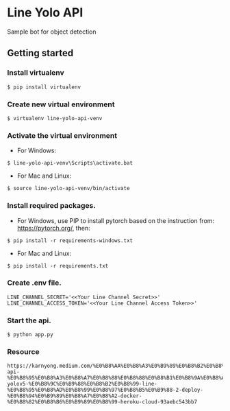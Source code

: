 # Line Yolo API

Sample bot for object detection

## Getting started

### Install virtualenv
```
$ pip install virtualenv
```

### Create new virtual environment
```
$ virtualenv line-yolo-api-venv
```

### Activate the virtual environment

* For Windows:
```
$ line-yolo-api-venv\Scripts\activate.bat
```

* For Mac and Linux:
```
$ source line-yolo-api-venv/bin/activate
```

### Install required packages.

* For Windows, use PIP to install pytorch based on the instruction from: https://pytorch.org/, then:
```
$ pip install -r requirements-windows.txt
```

* For Mac and Linux:
```
$ pip install -r requirements.txt
```

### Create .env file.
```
LINE_CHANNEL_SECRET='<<Your Line Channel Secret>>'
LINE_CHANNEL_ACCESS_TOKEN='<<Your Line Channel Access Token>>'
```

### Start the api.
```
$ python app.py
```

### Resource
```
https://karnyong.medium.com/%E0%B8%AA%E0%B8%A3%E0%B9%89%E0%B8%B2%E0%B8%87-api-%E0%B8%95%E0%B8%A3%E0%B8%A7%E0%B8%88%E0%B8%88%E0%B8%B1%E0%B8%9A%E0%B8%A7%E0%B8%B1%E0%B8%95%E0%B8%96%E0%B8%B8%E0%B8%94%E0%B9%89%E0%B8%A7%E0%B8%A2-yolov5-%E0%B8%9C%E0%B9%88%E0%B8%B2%E0%B8%99-line-%E0%B8%95%E0%B8%AD%E0%B8%99%E0%B8%97%E0%B8%B5%E0%B9%88-2-deploy-%E0%B8%94%E0%B9%89%E0%B8%A7%E0%B8%A2-docker-%E0%B8%82%E0%B8%B6%E0%B9%89%E0%B8%99-heroku-cloud-93aebc543bb7
```